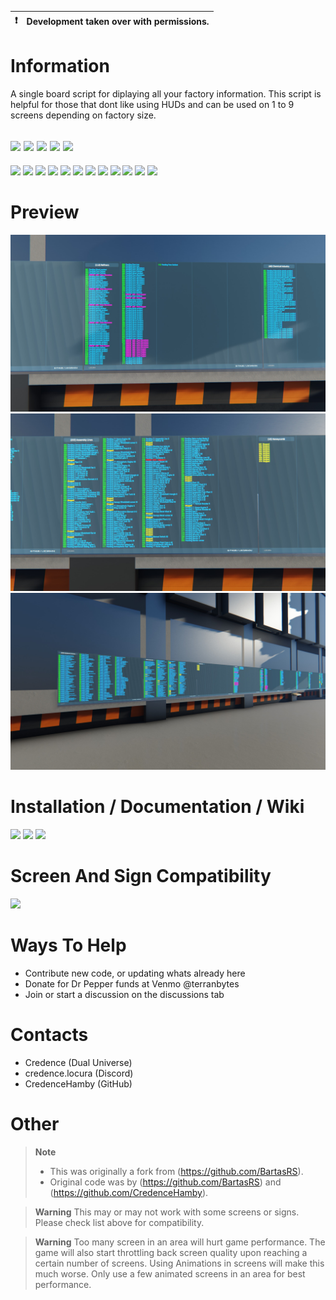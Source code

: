 :heavy_exclamation_mark: | Development taken over with permissions.
:---: | :---

# Information
 A single board script for diplaying all your factory information. This script is helpful for those that dont like using HUDs and can be used on 1 to 9 screens depending on factory size. 

[![](https://img.shields.io/badge/DU-1.4.X-green?style=for-the-badge&logo=steam)](https://store.steampowered.com/app/2000270/Dual_Universe/)
[![](https://img.shields.io/badge/CODE-LUA-purple?style=for-the-badge&logo=lua)](#)
[![](https://img.shields.io/badge/Maintained-YES-green?style=for-the-badge)](#)
[![](https://img.shields.io/badge/VERSION-v1.0-green?style=for-the-badge)](#)
![](https://komarev.com/ghpvc/?username=DU-Factory-Info&style=for-the-badge)
---
[![](https://img.shields.io/github/issues/locuradu/DU-Factory-Info?style=flat-square&label=ISSUES)](#)
[![](https://img.shields.io/github/issues-closed/locuradu/DU-Factory-Info?style=flat-square&label=ISSUES)](#)
[![](https://img.shields.io/github/watchers/locuradu/DU-Factory-Info?style=flat-square&label=WATCHERS)](#)
[![](https://img.shields.io/github/stars/locuradu/DU-Factory-Info?style=flat-square&label=STARS)](#)
[![](https://img.shields.io/github/forks/locuradu/DU-Factory-Info?style=flat-square&label=FORKS)](#)
[![](https://img.shields.io/github/commit-activity/m/locuradu/DU-Factory-Info?style=flat-square&label=COMMIT%20ACTIVITY)](#)
[![](https://img.shields.io/github/discussions/locuradu/DU-Factory-Info?label=DISCUSSIONS&style=flat-square)](#)
[![](https://img.shields.io/github/last-commit/locuradu/DU-Factory-Info?label=LAST%20COMMIT&style=flat-square)](#)
[![](https://img.shields.io/github/contributors/locuradu/DU-Factory-Info?label=CONTRIBUTORS&style=flat-square)](#)
[![](https://img.shields.io/github/releases/locuradu/DU-Factory-Info?label=RELEASES&style=flat-square)](#)
[![](https://img.shields.io/github/repo-size/LocuraDU/DU-Factory-Info?label=REPO%20SIZE&style=flat-square)](#)
[![](https://img.shields.io/github/license/LocuraDU/DU-Factory-Info?label=LICENSE&style=flat-square)](#)

# Preview
![v2.0](img/20230819043704_1.jpg)
![v2.0](img/20230819043711_1.jpg)
![v2.0](img/20230819043715_1.jpg)

# Installation / Documentation / Wiki
[![](https://img.shields.io/badge/Wiki-Changelog-yellow?style=for-the-badge)](https://github.com/LocuraDU/DU-Factory-Info/wiki/Changelog)
[![](https://img.shields.io/badge/Wiki-Installation-informational?style=for-the-badge)](https://github.com/LocuraDU/DU-Factory-Info/wiki/Installation)
[![](https://img.shields.io/badge/Wiki-Usage-informational?style=for-the-badge)](https://github.com/LocuraDU/DU-Factory-Info/wiki/Usage)

# Screen And Sign Compatibility
[![](https://img.shields.io/badge/Wiki-Screen%20And%20Sign%20Compatibility-informational?style=for-the-badge)](https://github.com/LocuraDU/DU-Locura-Storage-Info/wiki/Screen-And-Sign-Compatibility)

# Ways To Help
- Contribute new code, or updating whats already here
- Donate for Dr Pepper funds at Venmo @terranbytes
- Join or start a discussion on the discussions tab

# Contacts
- Credence (Dual Universe)
- credence.locura (Discord)
- CredenceHamby (GitHub)

# Other
> **Note**
> - This was originally a fork from (https://github.com/BartasRS).
> - Original code was by (https://github.com/BartasRS) and (https://github.com/CredenceHamby).

> **Warning**
> This may or may not work with some screens or signs. Please check list above for compatibility.

> **Warning**
> Too many screen in an area will hurt game performance. The game will also start throttling back screen quality upon reaching a certain number of screens. Using Animations in screens will make this much worse. Only use a few animated screens in an area for best performance.
